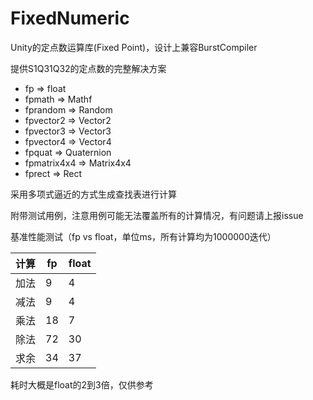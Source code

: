 # FixedNumeric
Unity的定点数运算库(Fixed Point)，设计上兼容BurstCompiler

提供S1Q31Q32的定点数的完整解决方案

- fp => float
- fpmath => Mathf
- fprandom => Random
- fpvector2 => Vector2
- fpvector3 => Vector3
- fpvector4 => Vector4
- fpquat => Quaternion
- fpmatrix4x4 => Matrix4x4
- fprect => Rect

采用多项式逼近的方式生成查找表进行计算

附带测试用例，注意用例可能无法覆盖所有的计算情况，有问题请上报issue

基准性能测试（fp vs float，单位ms，所有计算均为1000000迭代）

| 计算 | fp | float |
|-----|-----|-----|
| 加法 | 9 | 4 |
| 减法 | 9 | 4 |
| 乘法 | 18 | 7 |
| 除法 | 72 | 30 |
| 求余 | 34 | 37 |

耗时大概是float的2到3倍，仅供参考
